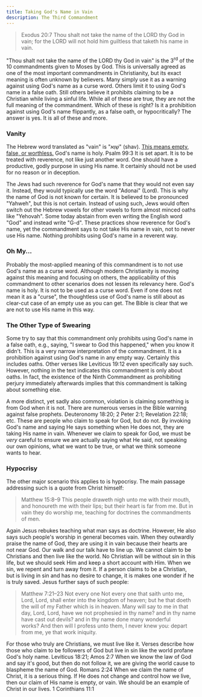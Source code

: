 ```yaml
---
title: Taking God's Name in Vain
description: The Third Commandment
---
```

> Exodus 20:7  Thou shalt not take the name of the LORD thy God in vain; for the LORD will not hold him guiltless that taketh his name in vain.

"Thou shalt not take the name of the LORD thy God in vain" is the 3<sup>rd</sup> of the 10 commandments given to Moses by God. This is universally agreed as one of the most important commandments in Christianity, but its exact meaning is often unknown by believers. Many simply use it as a warning against using God's name as a curse word. Others limit it to using God's name in a false oath. Still others believe it prohibits claiming to be a Christian while living a sinful life. While all of these are true, they are not the full meaning of the commandment. Which of these is right? Is it a prohibition against using God's name flippantly, as a false oath, or hypocritically? The answer is yes. It is all of these and more.

### Vanity

The Hebrew word translated as "vain" is "<span lang="he">שָׁוְא</span>" (<span lang="he-Latn">shav</span>). [This means empty, false, or worthless.](https://www.blueletterbible.org/lexicon/h7723/kjv/wlc/0-1/) God's name is holy. Psalm 99:3 It is set apart. It is to be treated with reverence, not like just another word. One should have a productive, godly purpose in using His name. It certainly should not be used for no reason or in deception.

The Jews had such reverence for God's name that they would not even say it. Instead, they would typically use the word "Adonai" (Lord). This is why the name of God is not known for certain. It is believed to be pronounced "Yahweh", but this is not certain. Instead of using such, Jews would often switch out the Hebrew vowels for other vowels to form almost minced oaths like "Yehovah". Some today abstain from even writing the English word "God" and instead write "G-d". These practices show reverence for God's name, yet the commandment says to not take His name in vain, not to never use His name. Nothing prohibits using God's name in a reverent way.

### Oh My...

Probably the most-applied meaning of this commandment is to not use God's name as a curse word. Although modern Christianity is moving against this meaning and focusing on others, the applicability of this commandment to other scenarios does not lessen its relevancy here. God's name is holy. It is not to be used as a curse word. Even if one does not mean it as a "curse", the thoughtless use of God's name is still about as clear-cut case of an empty use as you can get. The Bible is clear that we are not to use His name in this way.

### The Other Type of Swearing

Some try to say that this commandment only prohibits using God's name in a false oath, e.g., saying, "I swear to God this happened," when you know it didn't. This is a very narrow interpretation of the commandment. It is a prohibition against using God's name in any empty way. Certainly this includes oaths. Other verses like Leviticus 19:12 even specifically say such. However, nothing in the text indicates this commandment is only about oaths. In fact, the existence of the Ninth Commandment as prohibiting perjury immediately afterwards implies that this commandment is talking about something else.

A more distinct, yet sadly also common, violation is claiming something is from God when it is not. There are numerous verses in the Bible warning against false prophets. Deuteronomy 18:20; 2 Peter 2:1; Revelation 22:18; etc. These are people who claim to speak for God, but do not. By invoking God's name and saying He says something when He does not, they are taking His name in vain. Whenever we claim to speak for God, we must be *very* careful to ensure we are actually saying what He said, not speaking our own opinions, what we want to be true, or what we think someone wants to hear.

### Hypocrisy

The other major scenario this applies to is hypocrisy. The main passage addressing such is a quote from Christ himself:

> Matthew 15:8–9  This people draweth nigh unto me with their mouth, and honoureth me with their lips; but their heart is far from me. But in vain they do worship me, teaching for doctrines the commandments of men.

Again Jesus rebukes teaching what man says as doctrine. However, He also says such people's worship in general becomes vain. When they outwardly praise the name of God, they are using it in vain because their hearts are not near God. Our walk and our talk have to line up. We cannot claim to be Christians and then live like the world. No Christian will be without sin in this life, but we should seek Him and keep a short account with Him. When we sin, we repent and turn away from it. If a person claims to be a Christian, but is living in sin and has no desire to change, it is makes one wonder if he is truly saved. Jesus further says of such people:

> Matthew 7:21–23  Not every one Not every one that saith unto me, Lord, Lord, shall enter into the kingdom of heaven; but he that doeth the will of my Father which is in heaven. Many will say to me in that day, Lord, Lord, have we not prophesied in thy name? and in thy name have cast out devils? and in thy name done many wonderful works? And then will I profess unto them, I never knew you: depart from me, ye that work iniquity.

For those who truly are Christians, we must live like it. Verses describe how those who claim to be followers of God but live in sin like the world profane God's holy name. Leviticus 18:21; Amos 2:7 When we know the law of God and say it's good, but then do not follow it, we are giving the world cause to blaspheme the name of God. Romans 2:24 When we claim the name of Christ, it is a serious thing. If He does not change and control how we live, then our claim of His name is empty, or vain. We should be an example of Christ in our lives. 1 Corinthians 11:1